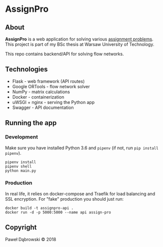 # AssignPro

## About
**AssignPro** is a web application for solving various [assignment problems](https://en.wikipedia.org/wiki/Assignment_problem). This project is part of my BSc thesis at Warsaw University of Technology.

This repo contains backend/API for solving flow networks.

## Technologies
* Flask - web framework (API routes)
* Google ORTools - flow network solver
* NumPy - matrix calculations
* Docker - containerization
* uWSGI + nginx - serving the Python app
* Swagger - API documentation

## Running the app

### Development
Make sure you have installed Python 3.6 and ``pipenv`` (if not, run ``pip install pipenv``).
```
pipenv install
pipenv shell
python main.py
```

### Production
In real life, it relies on docker-compose and Traefik for load balancing and SSL encryption.
For "fake" production you should just run:
```
docker build -t assignpro-api .
docker run -d -p 5000:5000 --name api assign-pro
```

## Copyright
Paweł Dąbrowski &copy; 2018

